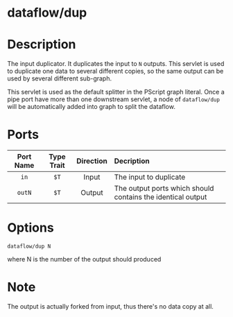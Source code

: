 # dataflow/dup

# Description

The input duplicator. It duplicates the input to `N` outputs. 
This servlet is used to duplicate one data to several different copies, so the same output can be used by several different sub-graph.

This servlet is used as the default splitter in the PScript graph literal. Once a pipe port have more than one downstream servlet, a 
node of `dataflow/dup` will be automatically added into graph to split the dataflow.

# Ports

| Port Name | Type Trait                          | Direction | Decription |
|:---------:|:-----------------------------------:|:---------:|:-----------|
|  `in`     | `$T`  | Input     | The input to duplicate |
|  `outN`   | `$T`  | Output    | The output ports which should contains the identical output |

# Options

`dataflow/dup N`

where N is the number of the output should produced

# Note

The output is actually forked from input, thus there's no data copy at all.
